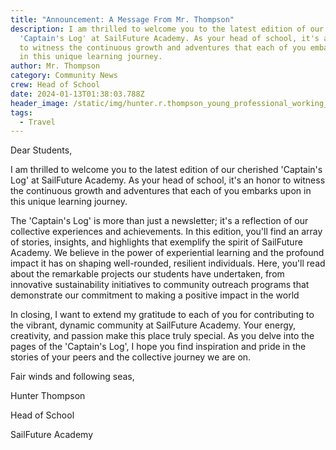 ```yaml
---
title: "Announcement: A Message From Mr. Thompson"
description: I am thrilled to welcome you to the latest edition of our cherished
  'Captain's Log' at SailFuture Academy. As your head of school, it's an honor
  to witness the continuous growth and adventures that each of you embarks upon
  in this unique learning journey.
author: Mr. Thompson
category: Community News
crew: Head of School
date: 2024-01-13T01:38:03.788Z
header_image: /static/img/hunter.r.thompson_young_professional_working_on_laptop_in_studi_dbb10f84-95bc-4977-bbf9-acef7586f058.webp
tags:
  - Travel
---
```

Dear Students,

I am thrilled to welcome you to the latest edition of our cherished 'Captain's Log' at SailFuture Academy. As your head of school, it's an honor to witness the continuous growth and adventures that each of you embarks upon in this unique learning journey.

The 'Captain's Log' is more than just a newsletter; it's a reflection of our collective experiences and achievements. In this edition, you'll find an array of stories, insights, and highlights that exemplify the spirit of SailFuture Academy. We believe in the power of experiential learning and the profound impact it has on shaping well-rounded, resilient individuals. Here, you'll read about the remarkable projects our students have undertaken, from innovative sustainability initiatives to community outreach programs that demonstrate our commitment to making a positive impact in the world

In closing, I want to extend my gratitude to each of you for contributing to the vibrant, dynamic community at SailFuture Academy. Your energy, creativity, and passion make this place truly special. As you delve into the pages of the 'Captain's Log', I hope you find inspiration and pride in the stories of your peers and the collective journey we are on.

Fair winds and following seas,

Hunter Thompson 

Head of School 

SailFuture Academy